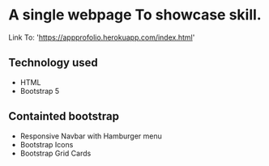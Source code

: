 # A single webpage To showcase skill.

Link To: 'https://appprofolio.herokuapp.com/index.html'

## Technology used

- HTML
- Bootstrap 5

## Containted bootstrap

- Responsive Navbar with Hamburger menu
- Bootstrap Icons
- Bootstrap Grid Cards
